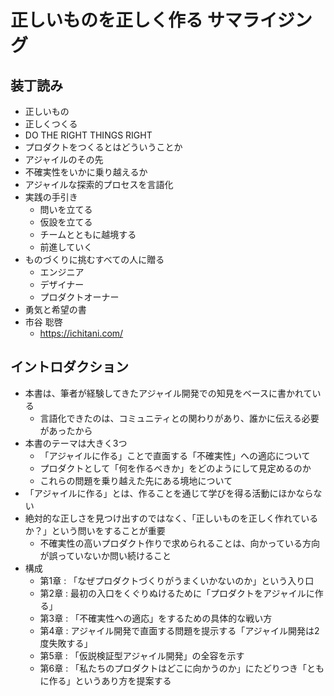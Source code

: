 # 正しいものを正しく作る サマライジング

## 装丁読み

- 正しいもの
- 正しくつくる
- DO THE RIGHT THINGS RIGHT
- プロダクトをつくるとはどういうことか
- アジャイルのその先
- 不確実性をいかに乗り越えるか
- アジャイルな探索的プロセスを言語化
- 実践の手引き
  - 問いを立てる
  - 仮設を立てる
  - チームとともに越境する
  - 前進していく
- ものづくりに挑むすべての人に贈る
  - エンジニア
  - デザイナー
  - プロダクトオーナー
- 勇気と希望の書
- 市谷 聡啓
  - <https://ichitani.com/>

## イントロダクション

- 本書は、筆者が経験してきたアジャイル開発での知見をベースに書かれている
  - 言語化できたのは、コミュニティとの関わりがあり、誰かに伝える必要があったから
- 本書のテーマは大きく3つ
  - 「アジャイルに作る」ことで直面する「不確実性」への適応について
  - プロダクトとして「何を作るべきか」をどのようにして見定めるのか
  - これらの問題を乗り越えた先にある境地について
- 「アジャイルに作る」とは、作ることを通じて学びを得る活動にほかならない
- 絶対的な正しさを見つけ出すのではなく、「正しいものを正しく作れているか？」という問いをすることが重要
  - 不確実性の高いプロダクト作りで求められることは、向かっている方向が誤っていないか問い続けること
- 構成
  - 第1章 : 「なぜプロダクトづくりがうまくいかないのか」という入り口
  - 第2章 : 最初の入口をくぐりぬけるために「プロダクトをアジャイルに作る」
  - 第3章 : 「不確実性への適応」をするための具体的な戦い方
  - 第4章 : アジャイル開発で直面する問題を提示する「アジャイル開発は2度失敗する」
  - 第5章 : 「仮説検証型アジャイル開発」の全容を示す
  - 第6章 : 「私たちのプロダクトはどこに向かうのか」にたどりつき「ともに作る」というあり方を提案する

